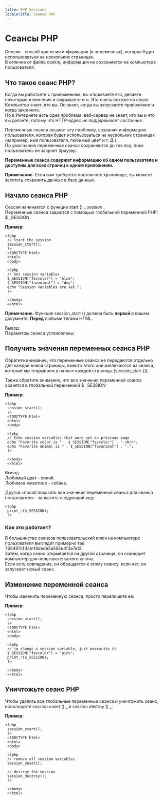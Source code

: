 ```yaml
---
title: PHP Sessions
localeTitle: Сеансы PHP
---
```

# Сеансы PHP

Сессия - способ хранения информации (в переменных), которая будет использоваться на нескольких страницах.  
В отличие от файла cookie, информация не сохраняется на компьютере пользователя.

## Что такое сеанс PHP?

Когда вы работаете с приложением, вы открываете его, делаете некоторые изменения и закрываете его. Это очень похоже на сеанс.  
Компьютер знает, кто вы. Он знает, когда вы запускаете приложение и когда закончите.  
Но в Интернете есть одна проблема: веб-сервер не знает, кто вы и что вы делаете, потому что HTTP-адрес _не поддерживает состояние_ .

Переменные сеанса решают эту проблему, сохраняя информацию пользователя, которая будет использоваться на нескольких страницах (например, имя пользователя, любимый цвет и т. Д.).  
По умолчанию переменные сеанса сохраняются до тех пор, пока пользователь не закроет браузер.

**Переменные сеанса содержат информацию об одном пользователе и доступны для всех страниц в одном приложении.**

**Примечание.** Если вам требуется постоянное хранилище, вы можете захотеть сохранить данные в базе данных.

## Начало сеанса PHP

Сессия начинается с функции start () \_ _session_ .  
Переменные сеанса задаются с помощью глобальной переменной PHP: $ \_SESSION.

**Пример:**
```
<?php 
 // Start the session 
 session_start(); 
 ?> 
 <!DOCTYPE html> 
 <html> 
 <body> 
 
 <?php 
 // Set session variables 
 $_SESSION["favcolor"] = "blue"; 
 $_SESSION["favanimal"] = "dog"; 
 echo "Session variables are set."; 
 ?> 
 
 </body> 
 </html> 
```

**Примечание.** Функция session\_start () должна быть **первой** в вашем документе. **Перед** любыми тегами HTML.

Вывод:  
Параметры сеанса установлены.

## Получить значения переменных сеанса PHP

Обратите внимание, что переменные сеанса не передаются отдельно для каждой новой страницы, вместо этого они извлекаются из сеанса, который мы открываем в начале каждой страницы (session\_start ()).

Также обратите внимание, что все значения переменной сеанса хранятся в глобальной переменной $ \_SESSION:

**Пример:**
```
<?php 
 session_start(); 
 ?> 
 <!DOCTYPE html> 
 <html> 
 <body> 
 
 <?php 
 // Echo session variables that were set on previous page 
 echo "Favorite color is " . $_SESSION["favcolor"] . ".<br>"; 
 echo "Favorite animal is " . $_SESSION["favanimal"] . "."; 
 ?> 
 
 </body> 
 </html> 
```

Вывод:  
Любимый цвет - синий.  
Любимое животное - собака.

Другой способ показать все значения переменной сеанса для сеанса пользователя - запустить следующий код:
```
<?php 
 print_r($_SESSION); 
 ?> 
```

### Как это работает?

В большинстве сеансов пользовательский ключ на компьютере пользователя выглядит примерно так: 765487cf34ert8dede5a562e4f3a7e12.  
Затем, когда сеанс открывается на другой странице, он сканирует компьютер для пользовательского ключа.  
Если есть совпадение, он обращается к этому сеансу, если нет, он запускает новый сеанс.

## Изменение переменной сеанса

Чтобы изменить переменную сеанса, просто перепишите ее:

**Пример:**
```
<?php 
 session_start(); 
 ?> 
 <!DOCTYPE html> 
 <html> 
 <body> 
 
 <?php 
 // to change a session variable, just overwrite it 
 $_SESSION["favcolor"] = "pink"; 
 print_r($_SESSION); 
 ?> 
 
 </body> 
 </html> 
```

## Уничтожьте сеанс PHP

Чтобы удалить все глобальные переменные сеанса и уничтожить сеанс, используйте _session_ unset () \_ и _session_ destroy () \_:

**Пример:**
```
<?php 
 session_start(); 
 ?> 
 <!DOCTYPE html> 
 <html> 
 <body> 
 
 <?php 
 // remove all session variables 
 session_unset(); 
 
 // destroy the session 
 session_destroy(); 
 ?> 
 
 </body> 
 </html> 

```